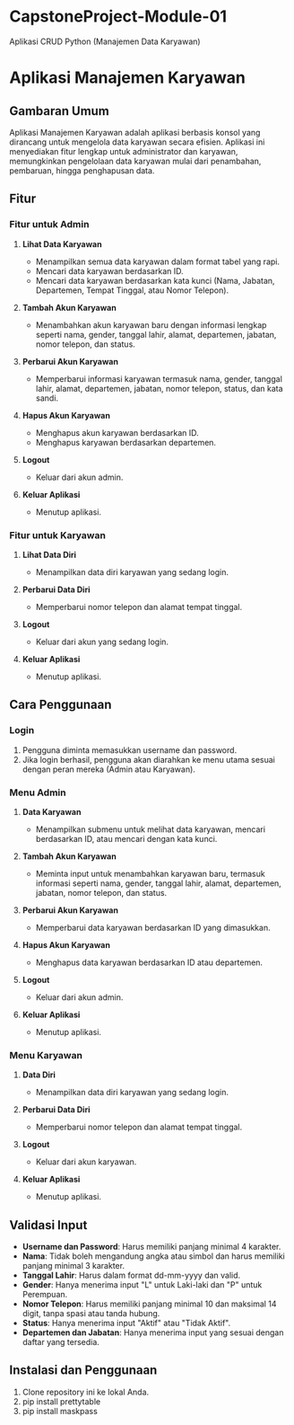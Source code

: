 # CapstoneProject-Module-01
Aplikasi CRUD Python (Manajemen Data Karyawan)
# Aplikasi Manajemen Karyawan

## Gambaran Umum

Aplikasi Manajemen Karyawan adalah aplikasi berbasis konsol yang dirancang untuk mengelola data karyawan secara efisien. Aplikasi ini menyediakan fitur lengkap untuk administrator dan karyawan, memungkinkan pengelolaan data karyawan mulai dari penambahan, pembaruan, hingga penghapusan data.

## Fitur

### Fitur untuk Admin
1. **Lihat Data Karyawan**
   - Menampilkan semua data karyawan dalam format tabel yang rapi.
   - Mencari data karyawan berdasarkan ID.
   - Mencari data karyawan berdasarkan kata kunci (Nama, Jabatan, Departemen, Tempat Tinggal, atau Nomor Telepon).

2. **Tambah Akun Karyawan**
   - Menambahkan akun karyawan baru dengan informasi lengkap seperti nama, gender, tanggal lahir, alamat, departemen, jabatan, nomor telepon, dan status.

3. **Perbarui Akun Karyawan**
   - Memperbarui informasi karyawan termasuk nama, gender, tanggal lahir, alamat, departemen, jabatan, nomor telepon, status, dan kata sandi.

4. **Hapus Akun Karyawan**
   - Menghapus akun karyawan berdasarkan ID.
   - Menghapus karyawan berdasarkan departemen.

5. **Logout**
   - Keluar dari akun admin.

6. **Keluar Aplikasi**
   - Menutup aplikasi.

### Fitur untuk Karyawan
1. **Lihat Data Diri**
   - Menampilkan data diri karyawan yang sedang login.

2. **Perbarui Data Diri**
   - Memperbarui nomor telepon dan alamat tempat tinggal.

3. **Logout**
   - Keluar dari akun yang sedang login.

4. **Keluar Aplikasi**
   - Menutup aplikasi.

## Cara Penggunaan

### Login
1. Pengguna diminta memasukkan username dan password.
2. Jika login berhasil, pengguna akan diarahkan ke menu utama sesuai dengan peran mereka (Admin atau Karyawan).

### Menu Admin
1. **Data Karyawan**
   - Menampilkan submenu untuk melihat data karyawan, mencari berdasarkan ID, atau mencari dengan kata kunci.

2. **Tambah Akun Karyawan**
   - Meminta input untuk menambahkan karyawan baru, termasuk informasi seperti nama, gender, tanggal lahir, alamat, departemen, jabatan, nomor telepon, dan status.

3. **Perbarui Akun Karyawan**
   - Memperbarui data karyawan berdasarkan ID yang dimasukkan.

4. **Hapus Akun Karyawan**
   - Menghapus data karyawan berdasarkan ID atau departemen.

5. **Logout**
   - Keluar dari akun admin.

6. **Keluar Aplikasi**
   - Menutup aplikasi.

### Menu Karyawan
1. **Data Diri**
   - Menampilkan data diri karyawan yang sedang login.

2. **Perbarui Data Diri**
   - Memperbarui nomor telepon dan alamat tempat tinggal.

3. **Logout**
   - Keluar dari akun karyawan.

4. **Keluar Aplikasi**
   - Menutup aplikasi.

## Validasi Input
- **Username dan Password**: Harus memiliki panjang minimal 4 karakter.
- **Nama**: Tidak boleh mengandung angka atau simbol dan harus memiliki panjang minimal 3 karakter.
- **Tanggal Lahir**: Harus dalam format dd-mm-yyyy dan valid.
- **Gender**: Hanya menerima input "L" untuk Laki-laki dan "P" untuk Perempuan.
- **Nomor Telepon**: Harus memiliki panjang minimal 10 dan maksimal 14 digit, tanpa spasi atau tanda hubung.
- **Status**: Hanya menerima input "Aktif" atau "Tidak Aktif".
- **Departemen dan Jabatan**: Hanya menerima input yang sesuai dengan daftar yang tersedia.

## Instalasi dan Penggunaan
1. Clone repository ini ke lokal Anda.
2. pip install prettytable 
3. pip install maskpass
